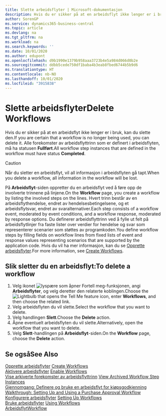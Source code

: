 ```yaml
---
title: Slette arbeidsflyter | Microsoft-dokumentasjon
description: Hvis du er sikker på at en arbeidsflyt ikke lenger er i bruk, kan du slette den. Alle forekomster av arbeidsflyttrinn som er definert i arbeidsflyten, må ha statusen **Fullført**.
author: SorenGP
ms.service: dynamics365-business-central
ms.topic: article
ms.devlang: na
ms.tgt_pltfrm: na
ms.workload: na
ms.search.keywords: ''
ms.date: 10/01/2020
ms.author: edupont
ms.openlocfilehash: d9b1990e1379b958aaa3723b4e5a984d066d0b2e
ms.sourcegitcommit: ddbb5cede750df1baba4b3eab8fbed6744b5b9d6
ms.translationtype: HT
ms.contentlocale: nb-NO
ms.lasthandoff: 10/01/2020
ms.locfileid: "3915838"
---
```

# <a name="delete-workflows"></a><span data-ttu-id="8d2b3-104">Slette arbeidsflyter</span><span class="sxs-lookup"><span data-stu-id="8d2b3-104">Delete Workflows</span></span>
<span data-ttu-id="8d2b3-105">Hvis du er sikker på at en arbeidsflyt ikke lenger er i bruk, kan du slette den.</span><span class="sxs-lookup"><span data-stu-id="8d2b3-105">If you are certain that a workflow is no longer being used, you can delete it.</span></span> <span data-ttu-id="8d2b3-106">Alle forekomster av arbeidsflyttrinn som er definert i arbeidsflyten, må ha statusen **Fullført**.</span><span class="sxs-lookup"><span data-stu-id="8d2b3-106">All workflow step instances that are defined in the workflow must have status **Completed**.</span></span>  

> [!CAUTION]  
>  <span data-ttu-id="8d2b3-107">Når du sletter en arbeidsflyt, vil all informasjon i arbeidsflyten gå tapt.</span><span class="sxs-lookup"><span data-stu-id="8d2b3-107">When you delete a workflow, all information in the workflow will be lost.</span></span>  

 <span data-ttu-id="8d2b3-108">På **Arbeidsflyt**-siden oppretter du en arbeidsflyt ved å føre opp de involverte trinnene på linjene.</span><span class="sxs-lookup"><span data-stu-id="8d2b3-108">On the **Workflow** page, you create a workflow by listing the involved steps on the lines.</span></span> <span data-ttu-id="8d2b3-109">Hvert trinn består av en arbeidsflythendelse, endret av hendelsesbetingelsene, og et arbeidsflytsvar, endret av svaralternativer.</span><span class="sxs-lookup"><span data-stu-id="8d2b3-109">Each step consists of a workflow event, moderated by event conditions, and a workflow response, moderated by response options.</span></span> <span data-ttu-id="8d2b3-110">Du definerer arbeidsflyttrinn ved å fylle ut felt på arbeidsflytlinjer fra faste lister over verdier for hendelse og svar som representerer scenarier som støttes av programkoden.</span><span class="sxs-lookup"><span data-stu-id="8d2b3-110">You define workflow steps by filling fields on workflow lines from fixed lists of event and response values representing scenarios that are supported by the application code.</span></span> <span data-ttu-id="8d2b3-111">Hvis du vil ha mer informasjon, kan du se [Opprette arbeidsflyter](across-how-to-create-workflows.md).</span><span class="sxs-lookup"><span data-stu-id="8d2b3-111">For more information, see [Create Workflows](across-how-to-create-workflows.md).</span></span>  

## <a name="to-delete-a-workflow"></a><span data-ttu-id="8d2b3-112">Slik sletter du en arbeidsflyt:</span><span class="sxs-lookup"><span data-stu-id="8d2b3-112">To delete a workflow</span></span>  
1.  <span data-ttu-id="8d2b3-113">Velg ikonet ![lyspære som åpner Fortell meg-funksjonen](media/ui-search/search_small.png "Fortell hva du vil gjøre"), angi **Arbeidsflyter**, og velg deretter den relaterte koblingen.</span><span class="sxs-lookup"><span data-stu-id="8d2b3-113">Choose the ![Lightbulb that opens the Tell Me feature](media/ui-search/search_small.png "Tell me what you want to do") icon, enter **Workflows**, and then choose the related link.</span></span>  
2.  <span data-ttu-id="8d2b3-114">Velg arbeidsflyten du vil slette.</span><span class="sxs-lookup"><span data-stu-id="8d2b3-114">Select the workflow that you want to delete.</span></span>  
3.  <span data-ttu-id="8d2b3-115">Velg handlingen **Slett**.</span><span class="sxs-lookup"><span data-stu-id="8d2b3-115">Choose the **Delete** action.</span></span>  
4.  <span data-ttu-id="8d2b3-116">Åpne eventuelt arbeidsflyten du vil slette.</span><span class="sxs-lookup"><span data-stu-id="8d2b3-116">Alternatively, open the workflow that you want to delete.</span></span>  
5.  <span data-ttu-id="8d2b3-117">Velg **Slett**-handlingen på **Arbeidsflyt**-siden.</span><span class="sxs-lookup"><span data-stu-id="8d2b3-117">On the **Workflow** page, choose the **Delete** action.</span></span>  

## <a name="see-also"></a><span data-ttu-id="8d2b3-118">Se også</span><span class="sxs-lookup"><span data-stu-id="8d2b3-118">See Also</span></span>  
 <span data-ttu-id="8d2b3-119">[Opprette arbeidsflyter](across-how-to-create-workflows.md) </span><span class="sxs-lookup"><span data-stu-id="8d2b3-119">[Create Workflows](across-how-to-create-workflows.md) </span></span>  
 <span data-ttu-id="8d2b3-120">[Aktivere arbeidsflyter](across-how-to-enable-workflows.md) </span><span class="sxs-lookup"><span data-stu-id="8d2b3-120">[Enable Workflows](across-how-to-enable-workflows.md) </span></span>  
 <span data-ttu-id="8d2b3-121">[Vise arkiverte forekomster av arbeidsflyttrinn](across-how-to-view-archived-workflow-step-instances.md) </span><span class="sxs-lookup"><span data-stu-id="8d2b3-121">[View Archived Workflow Step Instances](across-how-to-view-archived-workflow-step-instances.md) </span></span>  
 <span data-ttu-id="8d2b3-122">[Gjennomgang: Definere og bruke en arbeidsflyt for kjøpsgodkjenning](walkthrough-setting-up-and-using-a-purchase-approval-workflow.md) </span><span class="sxs-lookup"><span data-stu-id="8d2b3-122">[Walkthrough: Setting Up and Using a Purchase Approval Workflow](walkthrough-setting-up-and-using-a-purchase-approval-workflow.md) </span></span>  
 <span data-ttu-id="8d2b3-123">[Konfigurere arbeidsflyter](across-set-up-workflows.md) </span><span class="sxs-lookup"><span data-stu-id="8d2b3-123">[Setting Up Workflows](across-set-up-workflows.md) </span></span>  
 <span data-ttu-id="8d2b3-124">[Bruke arbeidsflyter](across-use-workflows.md) </span><span class="sxs-lookup"><span data-stu-id="8d2b3-124">[Using Workflows](across-use-workflows.md) </span></span>  
 [<span data-ttu-id="8d2b3-125">Arbeidsflyt</span><span class="sxs-lookup"><span data-stu-id="8d2b3-125">Workflow</span></span>](across-workflow.md)   
